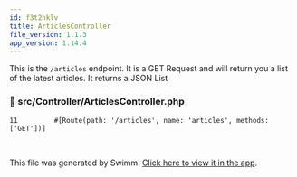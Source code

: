 ```yaml
---
id: f3t2hklv
title: ArticlesController
file_version: 1.1.3
app_version: 1.14.4
---
```


This is the `/articles` endpoint. It is a GET Request and will return you a list of the latest articles. It returns a JSON List
<!-- NOTE-swimm-snippet: the lines below link your snippet to Swimm -->
### 📄 src/Controller/ArticlesController.php
```hack
11         #[Route(path: '/articles', name: 'articles', methods: ['GET'])]
```

<br/>

This file was generated by Swimm. [Click here to view it in the app](https://app.swimm.io/repos/Z2l0aHViJTNBJTNBc3ltZm9ueS1kb2NrZXIlM0ElM0FIdXNzYW05Mg==/docs/f3t2hklv).
